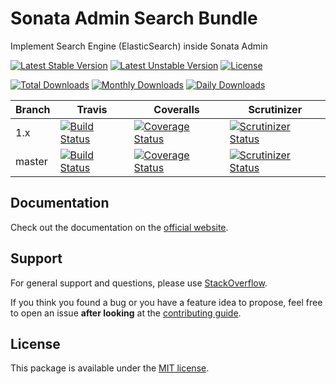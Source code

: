 <!--
DO NOT EDIT THIS FILE!

It's auto-generated by sonata-project/dev-kit package.
-->

# Sonata Admin Search Bundle

Implement Search Engine (ElasticSearch) inside Sonata Admin

[![Latest Stable Version](https://poser.pugx.org/sonata-project/admin-search-bundle/v/stable)](https://packagist.org/packages/sonata-project/admin-search-bundle)
[![Latest Unstable Version](https://poser.pugx.org/sonata-project/admin-search-bundle/v/unstable)](https://packagist.org/packages/sonata-project/admin-search-bundle)
[![License](https://poser.pugx.org/sonata-project/admin-search-bundle/license)](https://packagist.org/packages/sonata-project/admin-search-bundle)

[![Total Downloads](https://poser.pugx.org/sonata-project/admin-search-bundle/downloads)](https://packagist.org/packages/sonata-project/admin-search-bundle)
[![Monthly Downloads](https://poser.pugx.org/sonata-project/admin-search-bundle/d/monthly)](https://packagist.org/packages/sonata-project/admin-search-bundle)
[![Daily Downloads](https://poser.pugx.org/sonata-project/admin-search-bundle/d/daily)](https://packagist.org/packages/sonata-project/admin-search-bundle)

Branch | Travis | Coveralls | Scrutinizer |
------ | ------ | --------- | ----------- |
1.x   | [![Build Status][travis_stable_badge]][travis_stable_link]     | [![Coverage Status][coveralls_stable_badge]][coveralls_stable_link]     | [![Scrutinizer Status][scrutinizer_stable_badge]][scrutinizer_stable_link] |
master | [![Build Status][travis_unstable_badge]][travis_unstable_link] | [![Coverage Status][coveralls_unstable_badge]][coveralls_unstable_link] | [![Scrutinizer Status][scrutinizer_unstable_badge]][scrutinizer_unstable_link] |

## Documentation

Check out the documentation on the [official website](https://sonata-project.org/bundles/admin-search).

## Support

For general support and questions, please use [StackOverflow](http://stackoverflow.com/questions/tagged/sonata).

If you think you found a bug or you have a feature idea to propose, feel free to open an issue
**after looking** at the [contributing guide](CONTRIBUTING.md).

## License

This package is available under the [MIT license](LICENSE).

[travis_stable_badge]: https://travis-ci.org/sonata-project/SonataAdminSearchBundle.svg?branch=1.x
[travis_stable_link]: https://travis-ci.org/sonata-project/SonataAdminSearchBundle
[travis_unstable_badge]: https://travis-ci.org/sonata-project/SonataAdminSearchBundle.svg?branch=master
[travis_unstable_link]: https://travis-ci.org/sonata-project/SonataAdminSearchBundle

[coveralls_stable_badge]: https://coveralls.io/repos/github/sonata-project/SonataAdminSearchBundle/badge.svg?branch=1.x
[coveralls_stable_link]: https://coveralls.io/github/sonata-project/SonataAdminSearchBundle?branch=1.x
[coveralls_unstable_badge]: https://coveralls.io/repos/github/sonata-project/SonataAdminSearchBundle/badge.svg?branch=master
[coveralls_unstable_link]: https://coveralls.io/github/sonata-project/SonataAdminSearchBundle?branch=master

[scrutinizer_stable_badge]: https://scrutinizer-ci.com/g/sonata-project/SonataAdminSearchBundle/badges/quality-score.png?b=1.x
[scrutinizer_stable_link]: https://scrutinizer-ci.com/g/sonata-project/SonataAdminSearchBundle/?branch=1.x
[scrutinizer_unstable_badge]: https://scrutinizer-ci.com/g/sonata-project/SonataAdminSearchBundle/badges/quality-score.png?b=master
[scrutinizer_unstable_link]: https://scrutinizer-ci.com/g/sonata-project/SonataAdminSearchBundle/?branch=master
